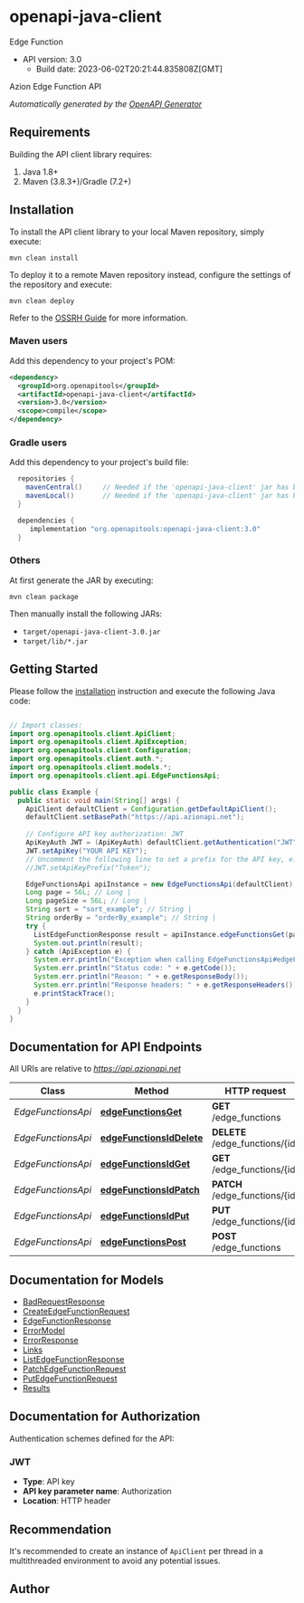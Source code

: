 # openapi-java-client

Edge Function
- API version: 3.0
  - Build date: 2023-06-02T20:21:44.835808Z[GMT]

Azion Edge Function API


*Automatically generated by the [OpenAPI Generator](https://openapi-generator.tech)*


## Requirements

Building the API client library requires:
1. Java 1.8+
2. Maven (3.8.3+)/Gradle (7.2+)

## Installation

To install the API client library to your local Maven repository, simply execute:

```shell
mvn clean install
```

To deploy it to a remote Maven repository instead, configure the settings of the repository and execute:

```shell
mvn clean deploy
```

Refer to the [OSSRH Guide](http://central.sonatype.org/pages/ossrh-guide.html) for more information.

### Maven users

Add this dependency to your project's POM:

```xml
<dependency>
  <groupId>org.openapitools</groupId>
  <artifactId>openapi-java-client</artifactId>
  <version>3.0</version>
  <scope>compile</scope>
</dependency>
```

### Gradle users

Add this dependency to your project's build file:

```groovy
  repositories {
    mavenCentral()     // Needed if the 'openapi-java-client' jar has been published to maven central.
    mavenLocal()       // Needed if the 'openapi-java-client' jar has been published to the local maven repo.
  }

  dependencies {
     implementation "org.openapitools:openapi-java-client:3.0"
  }
```

### Others

At first generate the JAR by executing:

```shell
mvn clean package
```

Then manually install the following JARs:

* `target/openapi-java-client-3.0.jar`
* `target/lib/*.jar`

## Getting Started

Please follow the [installation](#installation) instruction and execute the following Java code:

```java

// Import classes:
import org.openapitools.client.ApiClient;
import org.openapitools.client.ApiException;
import org.openapitools.client.Configuration;
import org.openapitools.client.auth.*;
import org.openapitools.client.models.*;
import org.openapitools.client.api.EdgeFunctionsApi;

public class Example {
  public static void main(String[] args) {
    ApiClient defaultClient = Configuration.getDefaultApiClient();
    defaultClient.setBasePath("https://api.azionapi.net");
    
    // Configure API key authorization: JWT
    ApiKeyAuth JWT = (ApiKeyAuth) defaultClient.getAuthentication("JWT");
    JWT.setApiKey("YOUR API KEY");
    // Uncomment the following line to set a prefix for the API key, e.g. "Token" (defaults to null)
    //JWT.setApiKeyPrefix("Token");

    EdgeFunctionsApi apiInstance = new EdgeFunctionsApi(defaultClient);
    Long page = 56L; // Long | 
    Long pageSize = 56L; // Long | 
    String sort = "sort_example"; // String | 
    String orderBy = "orderBy_example"; // String | 
    try {
      ListEdgeFunctionResponse result = apiInstance.edgeFunctionsGet(page, pageSize, sort, orderBy);
      System.out.println(result);
    } catch (ApiException e) {
      System.err.println("Exception when calling EdgeFunctionsApi#edgeFunctionsGet");
      System.err.println("Status code: " + e.getCode());
      System.err.println("Reason: " + e.getResponseBody());
      System.err.println("Response headers: " + e.getResponseHeaders());
      e.printStackTrace();
    }
  }
}

```

## Documentation for API Endpoints

All URIs are relative to *https://api.azionapi.net*

Class | Method | HTTP request | Description
------------ | ------------- | ------------- | -------------
*EdgeFunctionsApi* | [**edgeFunctionsGet**](docs/EdgeFunctionsApi.md#edgeFunctionsGet) | **GET** /edge_functions | edge_functions
*EdgeFunctionsApi* | [**edgeFunctionsIdDelete**](docs/EdgeFunctionsApi.md#edgeFunctionsIdDelete) | **DELETE** /edge_functions/{id} | edge_functions
*EdgeFunctionsApi* | [**edgeFunctionsIdGet**](docs/EdgeFunctionsApi.md#edgeFunctionsIdGet) | **GET** /edge_functions/{id} | edge_functions
*EdgeFunctionsApi* | [**edgeFunctionsIdPatch**](docs/EdgeFunctionsApi.md#edgeFunctionsIdPatch) | **PATCH** /edge_functions/{id} | edge_functions
*EdgeFunctionsApi* | [**edgeFunctionsIdPut**](docs/EdgeFunctionsApi.md#edgeFunctionsIdPut) | **PUT** /edge_functions/{id} | edge_functions
*EdgeFunctionsApi* | [**edgeFunctionsPost**](docs/EdgeFunctionsApi.md#edgeFunctionsPost) | **POST** /edge_functions | edge_functions


## Documentation for Models

 - [BadRequestResponse](docs/BadRequestResponse.md)
 - [CreateEdgeFunctionRequest](docs/CreateEdgeFunctionRequest.md)
 - [EdgeFunctionResponse](docs/EdgeFunctionResponse.md)
 - [ErrorModel](docs/ErrorModel.md)
 - [ErrorResponse](docs/ErrorResponse.md)
 - [Links](docs/Links.md)
 - [ListEdgeFunctionResponse](docs/ListEdgeFunctionResponse.md)
 - [PatchEdgeFunctionRequest](docs/PatchEdgeFunctionRequest.md)
 - [PutEdgeFunctionRequest](docs/PutEdgeFunctionRequest.md)
 - [Results](docs/Results.md)


<a id="documentation-for-authorization"></a>
## Documentation for Authorization


Authentication schemes defined for the API:
<a id="JWT"></a>
### JWT

- **Type**: API key
- **API key parameter name**: Authorization
- **Location**: HTTP header


## Recommendation

It's recommended to create an instance of `ApiClient` per thread in a multithreaded environment to avoid any potential issues.

## Author



